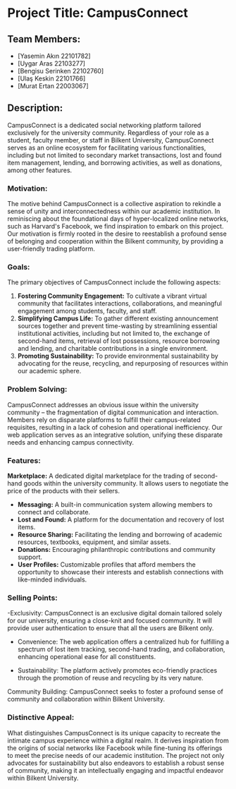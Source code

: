 # Project Title: CampusConnect

## Team Members:
- [Yasemin Akın 22101782]
- [Uygar Aras 22103277]
- [Bengisu Serinken 22102760]
- [Ulaş Keskin 22101766]
- [Murat Ertan 22003067]

## Description:
CampusConnect is a dedicated social networking platform tailored exclusively for the university community. Regardless of your role as a student, faculty member, or staff in Bilkent University, CampusConnect serves as an online ecosystem for facilitating various functionalities, including but not limited to secondary market transactions, lost and found item management, lending, and borrowing activities, as well as donations, among other features.

### Motivation:
The motive behind CampusConnect is a collective aspiration to rekindle a sense of unity and interconnectedness within our academic institution. In reminiscing about the foundational days of hyper-localized online networks, such as Harvard's Facebook, we find inspiration to embark on this project. Our motivation is firmly rooted in the desire to reestablish a profound sense of belonging and cooperation within the Bilkent community, by providing a user-friendly trading platform.

### Goals:
The primary objectives of CampusConnect include the following aspects:
1. **Fostering Community Engagement:** To cultivate a vibrant virtual community that facilitates interactions, collaborations, and meaningful engagement among students, faculty, and staff.
2. **Simplifying Campus Life:** To gather different existing announcement sources together and prevent time-wasting by streamlining essential institutional activities, including but not limited to, the exchange of second-hand items, retrieval of lost possessions, resource borrowing and lending, and charitable contributions in a single environment.
3. **Promoting Sustainability:** To provide environmental sustainability by advocating for the reuse, recycling, and repurposing of resources within our academic sphere.

### Problem Solving:
CampusConnect addresses an obvious issue within the university community – the fragmentation of digital communication and interaction. Members rely on disparate platforms to fulfill their campus-related requisites, resulting in a lack of cohesion and operational inefficiency. Our web application serves as an integrative solution, unifying these disparate needs and enhancing campus connectivity.

### Features:
**Marketplace:** A dedicated digital marketplace for the trading of second-hand goods within the university community. It allows users to negotiate the price of the products with their sellers.
- **Messaging:** A built-in communication system allowing members to connect and collaborate.
- **Lost and Found:** A platform for the documentation and recovery of lost items.
- **Resource Sharing:** Facilitating the lending and borrowing of academic resources, textbooks, equipment, and similar assets.
- **Donations:** Encouraging philanthropic contributions and community support.
- **User Profiles:** Customizable profiles that afford members the opportunity to showcase their interests and establish connections with like-minded individuals.


### Selling Points:
-Exclusivity: CampusConnect is an exclusive digital domain tailored solely for our university, ensuring a close-knit and focused community. It will provide user authentication to ensure that all the users are Bilkent only. 

- Convenience: The web application offers a centralized hub for fulfilling a spectrum of lost item tracking, second-hand trading, and collaboration, enhancing operational ease for all constituents.

- Sustainability: The platform actively promotes eco-friendly practices through the promotion of reuse and recycling by its very nature. 

Community Building: CampusConnect seeks to foster a profound sense of community and collaboration within Bilkent University.


### Distinctive Appeal:
What distinguishes CampusConnect is its unique capacity to recreate the intimate campus experience within a digital realm. It derives inspiration from the origins of social networks like Facebook while fine-tuning its offerings to meet the precise needs of our academic institution. The project not only advocates for sustainability but also endeavors to establish a robust sense of community, making it an intellectually engaging and impactful endeavor within Bilkent University.
